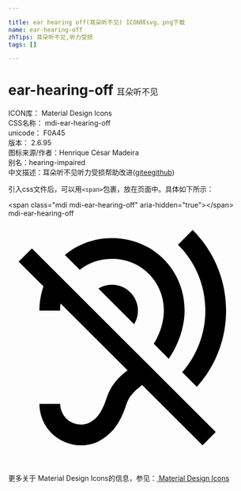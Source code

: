 ```yaml
---

title: ear hearing off(耳朵听不见) ICON转svg、png下载
name: ear-hearing-off
zhTips: 耳朵听不见,听力受损
tags: []

---
```


# ear-hearing-off  <small style="font-size: 60%;font-weight: 100">耳朵听不见</small>


<div class="detail-page">
<p>
<span>
ICON库：
<span class="badge-secondary badge">Material Design Icons</span> 
</span>
<br/>
<span>
CSS名称：
<span class="badge-secondary badge">mdi-ear-hearing-off</span> 
</span>
<br/>
<span>
unicode：
<span class="badge-secondary badge">F0A45</span> 
<copy-btn content='F0A45' btn-title=""></copy-btn>
<copy-btn :content='String.fromCodePoint(parseInt("F0A45", 16))' btn-title="复制U"></copy-btn>
</span>
<br/>
<span>
版本：
<span class="badge-secondary badge">2.6.95</span> 
</span>
<br/>
<span>图标来源/作者：<span class="badge-light badge">Henrique César Madeira</span></span> 
<br/>
<span>别名：<span class="badge-light badge">hearing-impaired</span></span><br/><span class="zh-detail">中文描述：<span class="badge-primary badge">耳朵听不见</span><span class="badge-primary badge">听力受损</span><span class="help-link"><span>帮助改进</span>(<a href="https://gitee.com/liuwave/icon-helper/edit/master/json/material/ear-hearing-off.json" target="_blank" rel="noopener noreferrer">gitee</a><a href="https://github.com/liuwave/icon-helper/edit/master/json/material/ear-hearing-off.json" target="_blank" rel="noopener noreferrer">github</a></span>)</span><br/>
</p>
</div>
<div class="alert alert-dark">
  <i class="mdi mdi-ear-hearing-off mdi-48px"></i>
  <i class="mdi mdi-ear-hearing-off mdi-36px"></i>
  <i class="mdi mdi-ear-hearing-off mdi-24px"></i>
  <i class="mdi mdi-ear-hearing-off mdi-18px"></i>
</div>
<div>
  <p>引入css文件后，可以用<code>&lt;span&gt;</code>包裹，放在页面中。具体如下所示：    
  </p>
  <div class="alert alert-primary" style="font-size: 14px">
    &lt;span class="mdi mdi-ear-hearing-off" aria-hidden="true"&gt;&lt;/span&gt;
    <copy-btn content='<span class="mdi mdi-ear-hearing-off" aria-hidden="true"></span>'></copy-btn>
  </div>
  <div class="alert alert-secondary">
    <i class="mdi mdi-ear-hearing-off"
    style="font-size: 24px"
    aria-hidden="true"></i> mdi-ear-hearing-off
    <copy-btn content="mdi-ear-hearing-off" btn-title="复制图标名称"></copy-btn>
  </div>
</div>
<div id="svg" class="svg-wrap">
<svg xmlns="http://www.w3.org/2000/svg" viewBox="0 0 24 24"><path d="M1,4.27L2.28,3L20,20.72L18.73,22L12.91,16.18C12.19,16.74 11.67,17.19 11.37,18.1C10.77,19.92 10,20.94 8.64,21.65C8.13,21.88 7.57,22 7,22A4,4 0 0,1 3,18H5A2,2 0 0,0 7,20C7.29,20 7.56,19.94 7.76,19.85C8.47,19.5 8.97,18.97 9.47,17.47C9.91,16.12 10.69,15.39 11.5,14.76L5.04,8.31C5,8.54 5,8.77 5,9H3C3,8.17 3.14,7.39 3.39,6.66L1,4.27M14.18,11.94C14.71,11 15,9.93 15,9C15,6.2 12.8,4 10,4C8.81,4 7.74,4.39 6.89,5.06L5.46,3.63C6.67,2.61 8.25,2 10,2C13.93,2 17,5.07 17,9C17,10.26 16.62,11.65 15.93,12.9L15.47,13.65L14.03,12.2L14.18,11.94M16.36,2.64L17.78,1.22C19.77,3.21 21,5.96 21,9C21,11.83 19.93,14.41 18.18,16.36L16.77,14.94C18.15,13.36 19,11.28 19,9C19,6.5 18,4.26 16.36,2.64M12.5,9C12.5,9.5 12.36,9.93 12.13,10.31L8.69,6.87C9.07,6.64 9.5,6.5 10,6.5A2.5,2.5 0 0,1 12.5,9Z" /></svg>
</div>
<detail full-name='mdi-ear-hearing-off'></detail>
    
<div><p>更多关于 Material Design Icons的信息，参见：<a target="_blank" href="https://iconhelper.cn/material.html"> Material Design Icons</a>
</p></div>
